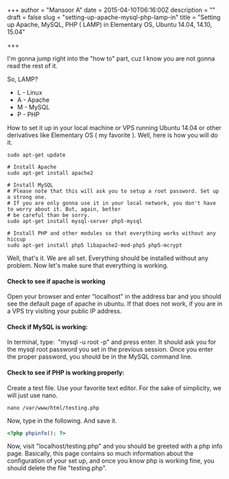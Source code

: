 +++
author = "Mansoor A"
date = 2015-04-10T06:16:00Z
description = ""
draft = false
slug = "setting-up-apache-mysql-php-lamp-in"
title = "Setting up Apache, MySQL, PHP ( LAMP) in Elementary OS, Ubuntu 14.04, 14.10, 15.04"

+++


I'm gonna jump right into the "how to" part, cuz I know you are not gonna read the rest of it.</p> 


So, LAMP?

 - L - Linux
 - A - Apache
 - M - MySQL
 - P - PHP


How to set it up in your local machine or VPS running Ubuntu 14.04 or other derivatives like Elementary OS ( my favorite ). Well, here is how you will do it.
  
```shell
sudo apt-get update

# Install Apache
sudo apt-get install apache2

# Install MySQL
# Please note that this will ask you to setup a root password. Set up a strong one. 
# If you are only gonna use it in your local network, you don't have to worry about it. But, again, better
# be careful than be sorry.
sudo apt-get install mysql-server php5-mysql

# Install PHP and other modules so that everything works without any hiccup
sudo apt-get install php5 libapache2-mod-php5 php5-mcrypt

```
      
Well, that's it. We are all set. Everything should be installed without any problem. Now let's make sure that everything is working.


#### Check to see if apache is working
Open your browser and enter "localhost" in the address bar and you should see the default page of apache in ubuntu. If that does not work, if you are in a VPS try visiting your public IP address.

#### Check if MySQL is working:
In terminal, type:  "mysql -u root -p" and press enter. It should ask you for the mysql root password you set in the previous session. Once you enter the proper password, you should be in the MySQL command line.

#### Check to see if PHP is working properly:

Create a test file. Use your favorite text editor. For the sake of simplicity, we will just use nano.
    
```shell
nano /var/www/html/testing.php
```
    
Now, type in the following. And save it.
```php      
<?php phpinfo(); ?>
```

Now, visit "localhost/testing.php" and you should be greeted with a php info page. Basically, this page contains so much information about the configuration of your set up, and once you know php is working fine, you should delete the file "testing.php".

